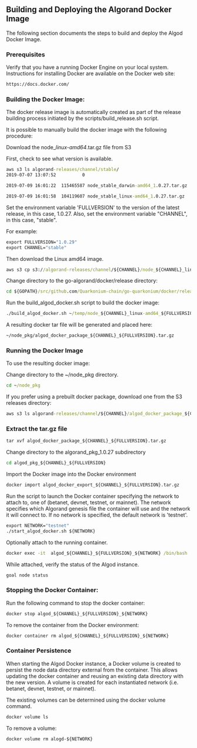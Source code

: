 
## Building and Deploying the Algorand Docker Image

The following section documents the steps to build and deploy the Algod Docker Image.

### Prerequisites
Verify that you have a running Docker Engine on your local system.  Instructions for installing Docker are available on the Docker web site:
```cmd
https://docs.docker.com/
```

### Building the Docker Image:
The docker release image is automatically created as part of the release building process initiated by the scripts/build_release.sh script.

It is possible to manually build the docker image with the following procedure:

Download the node_<channel>_linux-amd64_<version>.tar.gz file from S3 

First, check to see what version is available.
```cmd
aws s3 ls algorand-releases/channel/stable/
2019-07-07 13:07:52          0 

2019-07-09 16:01:22  115465587 node_stable_darwin-amd64_1.0.27.tar.gz

2019-07-09 16:01:58  104119607 node_stable_linux-amd64_1.0.27.tar.gz
```
Set the environment variable 'FULLVERSION' to the version of the latest release, in this case, 1.0.27.  Also, set the environment variable "CHANNEL", in this case, "stable".  

For example:
```cmd
export FULLVERSION="1.0.29"
export CHANNEL="stable"
```
Then download the Linux amd64 image.
```cmd
aws s3 cp s3://algorand-releases/channel/${CHANNEL}/node_${CHANNEL}_linux-amd64_${FULLVERSION}.tar.gz ~/temp/
```
Change directory to the go-algorand/docker/release directory:
```cmd
cd ${GOPATH}/src/github.com/Quarkonium-chain/go-quarkonium/docker/release/
```
Run the build_algod_docker.sh script to build the docker image:
```cmd
./build_algod_docker.sh ~/temp/node_${CHANNEL}_linux-amd64_${FULLVERSION}.tar.gz
```
A resulting docker tar file will be generated and placed here:
 ```cmd
 ~/node_pkg/algod_docker_package_${CHANNEL}_${FULLVERSION}.tar.gz
```

### Running the Docker Image
To use the resulting docker image:

Change directory to the ~/node_pkg directory.
```cmd
cd ~/node_pkg
```

If you prefer using a prebuilt docker package, download one from the S3 releases directory: 
```cmd
aws s3 ls algorand-releases/channel/${CHANNEL}/algod_docker_package_${CHANNEL}_${FULLVERSION}.tar.gz
```

### Extract the tar.gz file
```cmd
tar xvf algod_docker_package_${CHANNEL}_${FULLVERSION}.tar.gz
```
Change directory to the algorand_pkg_1.0.27 subdirectory
```cmd
cd algod_pkg_${CHANNEL}_${FULLVERSION} 
```
Import the Docker image into the Docker environment

```cmd
docker import algod_docker_export_${CHANNEL}_${FULLVERSION}.tar.gz
```
Run the script to launch the Docker container specifying the network to attach to, one of (betanet, devnet, testnet, or mainnet).  The network specifies which Algorand genesis file the container will use and the network it will connect to.  If no network is specified, the default network is 'testnet'.

```cmd
export NETWORK="testnet"
./start_algod_docker.sh ${NETWORK}
```
Optionally attach to the running container. 

```cmd
docker exec -it  algod_${CHANNEL}_${FULLVERSION}_${NETWORK} /bin/bash
```

While attached, verify the status of the Algod instance. 

```cmd
goal node status
```

### Stopping the Docker Container:
Run the following command to stop the docker container:
```cmd
docker stop algod_${CHANNEL}_${FULLVERSION}_${NETWORK}
```

To remove the container from the Docker environment:

```cmd
docker container rm algod_${CHANNEL}_${FULLVERSION}_${NETWORK}
```
### Container Persistence 
When starting the Algod Docker instance, a Docker volume is created to persist the node data directory external from the container.  This allows updating the docker container and reusing an existing data directory with the new version.  A volume is created for each instantiated network (i.e. betanet, devnet, testnet, or mainnet). 

The existing volumes can be determined using the docker volume command.
```cmd
docker volume ls
```
To remove a volume:
```cmd
docker volume rm alogd-${NETWORK}
```

 
